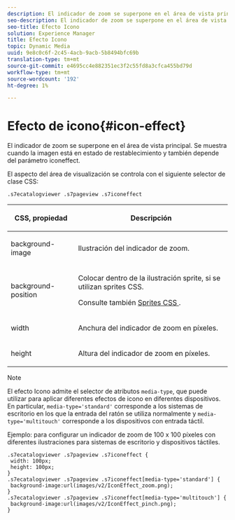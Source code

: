 ```yaml
---
description: El indicador de zoom se superpone en el área de vista principal. Se muestra cuando la imagen está en estado de restablecimiento y también depende del parámetro iconeffect.
seo-description: El indicador de zoom se superpone en el área de vista principal. Se muestra cuando la imagen está en estado de restablecimiento y también depende del parámetro iconeffect.
seo-title: Efecto Icono
solution: Experience Manager
title: Efecto Icono
topic: Dynamic Media
uuid: 9e8c0c6f-2c45-4acb-9acb-5b8494bfc69b
translation-type: tm+mt
source-git-commit: e4695cc4e882351ec3f2c55fd8a3cfca455bd79d
workflow-type: tm+mt
source-wordcount: '192'
ht-degree: 1%

---
```



# Efecto de icono{#icon-effect}

El indicador de zoom se superpone en el área de vista principal. Se muestra cuando la imagen está en estado de restablecimiento y también depende del parámetro iconeffect.

<!--<a id="section_061E550C1C1D4DB2BD663A898895B38C"></a>-->

El aspecto del área de visualización se controla con el siguiente selector de clase CSS:

```
.s7ecatalogviewer .s7pageview .s7iconeffect
```

<table id="table_94EE3F5BBE4547C0B4943471CEE7EDE4"> 
 <thead> 
  <tr> 
   <th colname="col1" class="entry"> <p> CSS, propiedad </p> </th> 
   <th colname="col2" class="entry"> <p>Descripción </p> </th> 
  </tr> 
 </thead>
 <tbody> 
  <tr> 
   <td colname="col1"> <p> <span class="codeph"> background-image  </span> </p> </td> 
   <td colname="col2"> <p> Ilustración del indicador de zoom. </p> </td> 
  </tr> 
  <tr> 
   <td colname="col1"> <p> <span class="codeph"> background-position  </span> </p> </td> 
   <td colname="col2"> <p> Colocar dentro de la ilustración sprite, si se utilizan sprites CSS. </p> <p>Consulte también <a href="../../../c-html5-s7-aem-asset-viewers/c-html5-20-ecatalog-viewer-about/c-html5-20-ecatalog-viewer-customizingviewer/c-html5-20-ecatalog-viewer-customizingviewer.md#section-9d570f95eb2443aca74c1b02f6e89aff" format="dita" scope="local"> Sprites CSS </a>. </p> </td> 
  </tr> 
  <tr> 
   <td colname="col1"> <p> <span class="codeph"> width </span> </p> </td> 
   <td colname="col2"> <p>Anchura del indicador de zoom en píxeles. </p> </td> 
  </tr> 
  <tr> 
   <td colname="col1"> <p> <span class="codeph"> height </span> </p> </td> 
   <td colname="col2"> <p>Altura del indicador de zoom en píxeles. </p> </td> 
  </tr> 
 </tbody> 
</table>

>[!NOTE]
>
>El efecto Icono admite el selector de atributos `media-type`, que puede utilizar para aplicar diferentes efectos de icono en diferentes dispositivos. En particular, `media-type='standard'` corresponde a los sistemas de escritorio en los que la entrada del ratón se utiliza normalmente y `media-type='multitouch'` corresponde a los dispositivos con entrada táctil.

Ejemplo: para configurar un indicador de zoom de 100 x 100 píxeles con diferentes ilustraciones para sistemas de escritorio y dispositivos táctiles.

```
.s7ecatalogviewer .s7pageview .s7iconeffect { 
 width: 100px; 
 height: 100px; 
} 
.s7ecatalogviewer .s7pageview .s7iconeffect[media-type='standard'] { 
 background-image:url(images/v2/IconEffect_zoom.png); 
} 
.s7ecatalogviewer .s7pageview .s7iconeffect[media-type='multitouch'] { 
 background-image:url(images/v2/IconEffect_pinch.png); 
}
```

